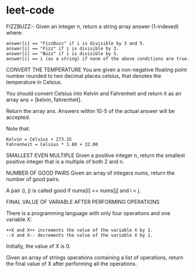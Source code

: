 # leet-code
FIZZBUZZ:-
Given an integer n, return a string array answer (1-indexed) where:

    answer[i] == "FizzBuzz" if i is divisible by 3 and 5.
    answer[i] == "Fizz" if i is divisible by 3.
    answer[i] == "Buzz" if i is divisible by 5.
    answer[i] == i (as a string) if none of the above conditions are true.
CONVERT THE TEMPERATURE
You are given a non-negative floating point number rounded to two decimal places celsius, that denotes the temperature in Celsius.

You should convert Celsius into Kelvin and Fahrenheit and return it as an array ans = [kelvin, fahrenheit].

Return the array ans. Answers within 10-5 of the actual answer will be accepted.

Note that:

    Kelvin = Celsius + 273.15
    Fahrenheit = Celsius * 1.80 + 32.00

SMALLEST EVEN MULTIPLE
Given a positive integer n, return the smallest positive integer that is a multiple of both 2 and n. 

NUMBER OF GOOD PAIRS 
Given an array of integers nums, return the number of good pairs.

A pair (i, j) is called good if nums[i] == nums[j] and i < j.

FINAL VALUE OF VARIABLE AFTER PERFORMING OPERATIONS

There is a programming language with only four operations and one variable X:

    ++X and X++ increments the value of the variable X by 1.
    --X and X-- decrements the value of the variable X by 1.

Initially, the value of X is 0.

Given an array of strings operations containing a list of operations, return the final value of X after performing all the operations.

